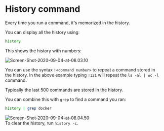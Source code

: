 # History command

Every time you run a command, it's memorized in the history.

You can display all the history using:

```bash
history
```

This shows the history with numbers:

![Screen-Shot-2020-09-04-at-08.03.10](https://www.freecodecamp.org/news/content/images/2020/10/Screen-Shot-2020-09-04-at-08.03.10.png)

You can use the syntax `!<command number>` to repeat a command stored in the history. In the above example typing `!121` will repeat the `ls -al | wc -l` command.

Typically the last 500 commands are stored in the history.

You can combine this with `grep` to find a command you ran:

```bash
history | grep docker
```

![Screen-Shot-2020-09-04-at-08.04.50](https://www.freecodecamp.org/news/content/images/2020/10/Screen-Shot-2020-09-04-at-08.04.50.png)\
To clear the history, run `history -c`.
